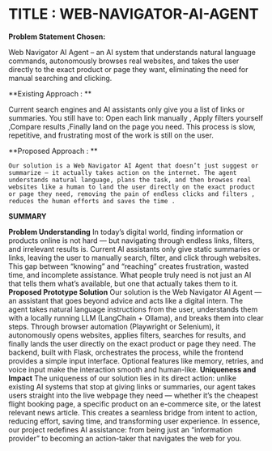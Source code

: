 # TITLE : WEB-NAVIGATOR-AI-AGENT


**Problem Statement Chosen:**

Web Navigator AI Agent – an AI system that understands natural language commands, autonomously browses real websites, and takes the user directly to the exact product or page they want, eliminating the need for manual searching and clicking.

**Existing Approach : **

Current search engines and AI assistants only give you a list of links or summaries.
You still have to: Open each link manually , Apply filters yourself ,Compare results ,Finally land on the page you need.
This process is slow, repetitive, and frustrating  most of the work is still on the user.

**Proposed Approach : **

	Our solution is a Web Navigator AI Agent that doesn’t just suggest or summarize — it actually takes action on the internet. The agent understands natural language, plans the task, and then browses real websites like a human to land the user directly on the exact product or page they need, removing the pain of endless clicks and filters , reduces the human efforts and saves the time .




**SUMMARY**

**Problem Understanding**
In today’s digital world, finding information or products online is not hard — but navigating through endless links, filters, and irrelevant results is. Current AI assistants only give static summaries or links, leaving the user to manually search, filter, and click through websites. This gap between “knowing” and “reaching” creates frustration, wasted time, and incomplete assistance. What people truly need is not just an AI that tells them what’s available, but one that actually takes them to it.
**Proposed Prototype Solution**
Our solution is the Web Navigator AI Agent — an assistant that goes beyond advice and acts like a digital intern. The agent takes natural language instructions from the user, understands them with a locally running LLM (LangChain + Ollama), and breaks them into clear steps. Through browser automation (Playwright or Selenium), it autonomously opens websites, applies filters, searches for results, and finally lands the user directly on the exact product or page they need. The backend, built with Flask, orchestrates the process, while the frontend provides a simple input interface. Optional features like memory, retries, and voice input make the interaction smooth and human-like.
**Uniqueness and Impact**
The uniqueness of our solution lies in its direct action: unlike existing AI systems that stop at giving links or summaries, our agent takes users straight into the live webpage they need — whether it’s the cheapest flight booking page, a specific product on an e-commerce site, or the latest relevant news article. This creates a seamless bridge from intent to action, reducing effort, saving time, and transforming user experience.
In essence, our project redefines AI assistance: from being just an “information provider” to becoming an action-taker that navigates the web for you.
